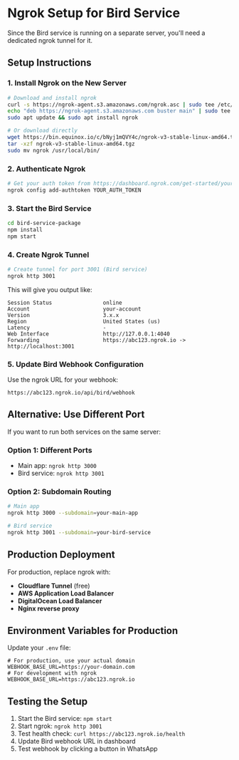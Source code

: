 # Ngrok Setup for Bird Service

Since the Bird service is running on a separate server, you'll need a dedicated ngrok tunnel for it.

## Setup Instructions

### 1. Install Ngrok on the New Server

```bash
# Download and install ngrok
curl -s https://ngrok-agent.s3.amazonaws.com/ngrok.asc | sudo tee /etc/apt/trusted.gpg.d/ngrok.asc >/dev/null
echo "deb https://ngrok-agent.s3.amazonaws.com buster main" | sudo tee /etc/apt/sources.list.d/ngrok.list
sudo apt update && sudo apt install ngrok

# Or download directly
wget https://bin.equinox.io/c/bNyj1mQVY4c/ngrok-v3-stable-linux-amd64.tgz
tar -xzf ngrok-v3-stable-linux-amd64.tgz
sudo mv ngrok /usr/local/bin/
```

### 2. Authenticate Ngrok

```bash
# Get your auth token from https://dashboard.ngrok.com/get-started/your-authtoken
ngrok config add-authtoken YOUR_AUTH_TOKEN
```

### 3. Start the Bird Service

```bash
cd bird-service-package
npm install
npm start
```

### 4. Create Ngrok Tunnel

```bash
# Create tunnel for port 3001 (Bird service)
ngrok http 3001
```

This will give you output like:
```
Session Status                online
Account                       your-account
Version                       3.x.x
Region                        United States (us)
Latency                       -
Web Interface                 http://127.0.0.1:4040
Forwarding                    https://abc123.ngrok.io -> http://localhost:3001
```

### 5. Update Bird Webhook Configuration

Use the ngrok URL for your webhook:
```
https://abc123.ngrok.io/api/bird/webhook
```

## Alternative: Use Different Port

If you want to run both services on the same server:

### Option 1: Different Ports
- Main app: `ngrok http 3000`
- Bird service: `ngrok http 3001`

### Option 2: Subdomain Routing
```bash
# Main app
ngrok http 3000 --subdomain=your-main-app

# Bird service  
ngrok http 3001 --subdomain=your-bird-service
```

## Production Deployment

For production, replace ngrok with:
- **Cloudflare Tunnel** (free)
- **AWS Application Load Balancer**
- **DigitalOcean Load Balancer**
- **Nginx reverse proxy**

## Environment Variables for Production

Update your `.env` file:
```env
# For production, use your actual domain
WEBHOOK_BASE_URL=https://your-domain.com
# For development with ngrok
WEBHOOK_BASE_URL=https://abc123.ngrok.io
```

## Testing the Setup

1. Start the Bird service: `npm start`
2. Start ngrok: `ngrok http 3001`
3. Test health check: `curl https://abc123.ngrok.io/health`
4. Update Bird webhook URL in dashboard
5. Test webhook by clicking a button in WhatsApp
